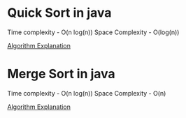 # Quick Sort in java

Time complexity - O(n log(n))
Space Complexity - O(log(n))

[Algorithm Explanation](https://www.baeldung.com/java-quicksort)

# Merge Sort in java

Time complexity - O(n log(n))
Space Complexity - O(n)

[Algorithm Explanation](https://www.geeksforgeeks.org/merge-sort/)
